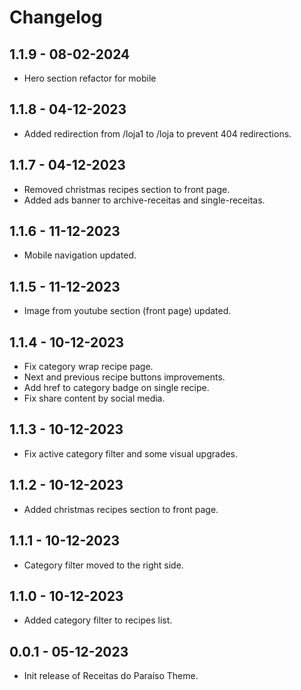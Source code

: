 # Changelog

## 1.1.9 - 08-02-2024

- Hero section refactor for mobile

## 1.1.8 - 04-12-2023

- Added redirection from /loja1 to /loja to prevent 404 redirections.

## 1.1.7 - 04-12-2023

- Removed christmas recipes section to front page.
- Added ads banner to archive-receitas and single-receitas.

## 1.1.6 - 11-12-2023

- Mobile navigation updated.

## 1.1.5 - 11-12-2023

- Image from youtube section (front page) updated.

## 1.1.4 - 10-12-2023

- Fix category wrap recipe page.
- Next and previous recipe buttons improvements.
- Add href to category badge on single recipe.
- Fix share content by social media.

## 1.1.3 - 10-12-2023

- Fix active category filter and some visual upgrades.

## 1.1.2 - 10-12-2023

- Added christmas recipes section to front page.

## 1.1.1 - 10-12-2023

- Category filter moved to the right side.

## 1.1.0 - 10-12-2023

- Added category filter to recipes list. 


## 0.0.1 - 05-12-2023

- Init release of Receitas do Paraíso Theme.
